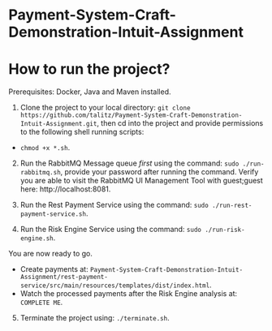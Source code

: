# Payment-System-Craft-Demonstration-Intuit-Assignment

# How to run the project?

Prerequisites: Docker, Java and Maven installed.

1) Clone the project to your local directory: ```git clone https://github.com/talitz/Payment-System-Craft-Demonstration-Intuit-Assignment.git```, then cd into the project and provide permissions to the following shell running scripts:
- ```chmod +x *.sh```.

2) Run the RabbitMQ Message queue *first* using the command: ```sudo ./run-rabbitmq.sh```, provide your password after running the command.
Verify you are able to visit the RabbitMQ UI Management Tool with guest;guest here: http://localhost:8081.

3) Run the Rest Payment Service using the command: ```sudo ./run-rest-payment-service.sh```.

4) Run the Risk Engine Service using the command: ```sudo ./run-risk-engine.sh```.

You are now ready to go. 
- Create payments at: ```Payment-System-Craft-Demonstration-Intuit-Assignment/rest-payment-service/src/main/resources/templates/dist/index.html```.
- Watch the processed payments after the Risk Engine analysis at: ```COMPLETE ME```.

5) Terminate the project using: ```./terminate.sh```.

